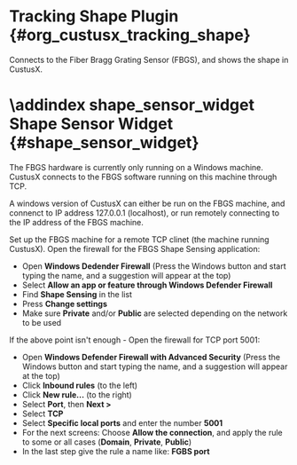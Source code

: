 Tracking Shape Plugin {#org_custusx_tracking_shape}
===================

Connects to the Fiber Bragg Grating Sensor (FBGS), and shows the shape in CustusX.

\addindex shape_sensor_widget
Shape Sensor Widget {#shape_sensor_widget}
===========================================================

The FBGS hardware is currently only running on a Windows machine. 
CustusX connects to the FBGS software running on this machine through TCP.

A windows version of CustusX can either be run on the FBGS machine, and connenct to IP address 127.0.0.1 (localhost), or run remotely connecting to the IP address of the FBGS machine.

Set up the FBGS machine for a remote TCP clinet (the machine running CustusX).
Open the firewall for the FBGS Shape Sensing application:
* Open **Windows Dedender Firewall** (Press the Windows button and start typing the name, and a suggestion will appear at the top)
* Select **Allow an app or feature through Windows Defender Firewall**
* Find **Shape Sensing** in the list 
* Press **Change settings**
* Make sure **Private** and/or **Public** are selected depending on the network to be used

If the above point isn't enough - Open the firewall for TCP port 5001:
* Open **Windows Defender Firewall with Advanced Security** (Press the Windows button and start typing the name, and a suggestion will appear at the top)
* Click **Inbound rules** (to the left)
* Click **New rule...** (to the right)
* Select **Port**, then **Next >**
* Select **TCP**
* Select **Specific local ports** and enter the number **5001**
* For the next screens: Choose **Allow the connection**, and apply the rule to some or all cases (**Domain**, **Private**, **Public**)
* In the last step give the rule a name like: **FGBS port**
